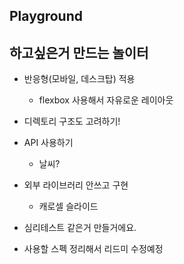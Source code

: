## Playground

## 하고싶은거 만드는 놀이터

- 반응형(모바일, 데스크탑) 적용

  - flexbox 사용해서 자유로운 레이아웃

- 디렉토리 구조도 고려하기!

- API 사용하기

  - 날씨?

- 외부 라이브러리 안쓰고 구현

  - 캐로셀 슬라이드

- 심리테스트 같은거 만들거에요.

- 사용할 스펙 정리해서 리드미 수정예정
